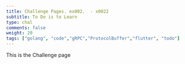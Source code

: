 ```yaml
---
title: Challenge Pages. ex002.  - x0022
subtitle: To Do is to Learn
type: chal
comments: false
weight: 20
tags: ["golang", "code","gRPC","ProtocolBuffer","flutter", "todo"]
---
```

This is the Challenge page
